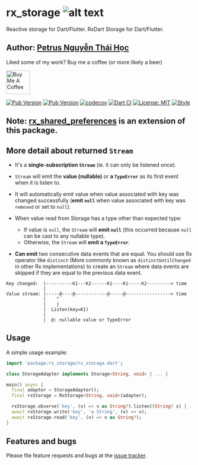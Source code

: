 # rx_storage ![alt text](https://avatars3.githubusercontent.com/u/6407041?s=32&v=4)

Reactive storage for Dart/Flutter. RxDart Storage for Dart/Flutter.

## Author: [Petrus Nguyễn Thái Học](https://github.com/hoc081098)

Liked some of my work? Buy me a coffee (or more likely a beer)

<a href="https://www.buymeacoffee.com/hoc081098" target="_blank"><img src="https://cdn.buymeacoffee.com/buttons/v2/default-blue.png" alt="Buy Me A Coffee" height=64></a>

[![Pub Version](https://img.shields.io/pub/v/rx_storage?style=flat)](https://pub.dev/packages/rx_storage)
[![Pub Version](https://img.shields.io/pub/v/rx_storage?style=flat&include_prereleases)](https://pub.dev/packages/rx_storage)
[![codecov](https://codecov.io/gh/Flutter-Dart-Open-Source/rx_storage/branch/master/graph/badge.svg?token=6eORcR6Web)](https://codecov.io/gh/Flutter-Dart-Open-Source/rx_storage)
[![Dart CI](https://github.com/Flutter-Dart-Open-Source/rx_storage/actions/workflows/dart.yml/badge.svg)](https://github.com/Flutter-Dart-Open-Source/rx_storage/actions/workflows/dart.yml)
[![License: MIT](https://img.shields.io/badge/License-MIT-yellow.svg)](https://opensource.org/licenses/MIT)
[![Style](https://img.shields.io/badge/style-pedantic-40c4ff.svg)](https://github.com/dart-lang/pedantic)

## Note: [rx_shared_preferences](https://github.com/hoc081098/rx_shared_preferences) is an extension of this package.

## More detail about returned `Stream`

-   It's a **single-subscription `Stream`** (ie. it can only be listened once).

-   `Stream` will emit the **value (nullable)** or **a `TypeError`** as its first event when it is listen to.

-   It will automatically emit value when value associated with key was changed successfully
    (**emit `null`** when value associated with key was `removed` or set to `null`).

-   When value read from Storage has a type other than expected type:
    -   If value is `null`, the `Stream` will **emit `null`** (this occurred because `null` can be cast to any nullable type).
    -   Otherwise, the `Stream` will **emit a `TypeError`**.

-   **Can emit** two consecutive data events that are equal. You should use Rx operator like `distinct` (More commonly known as `distinctUntilChanged` in other Rx implementations) to create an `Stream` where data events are skipped if they are equal to the previous data event.

```text
Key changed:  |----------K1---K2------K1----K1-----K2---------> time
              |                                                
Value stream: |-----@----@------------@-----@-----------------> time
              |    ^                                      
              |    |
              |  Listen(key=K1)
              |
              |  @: nullable value or TypeError
```
## Usage

A simple usage example:

```dart
import 'package:rx_storage/rx_storage.dart';

class StorageAdapter implements Storage<String, void> { ... }

main() async {
  final adapter = StorageAdapter();
  final rxStorage = RxStorage<String, void>(adapter);

  rxStorage.observe('key', (v) => v as String?).listen((String? s) { ... });
  await rxStorage.write('key', 'a String', (v) => v);
  await rxStorage.read('key', (v) => v as String?);
}
```

## Features and bugs

Please file feature requests and bugs at the [issue tracker][tracker].

[tracker]: https://github.com/Flutter-Dart-Open-Source/rx_storage/issues
